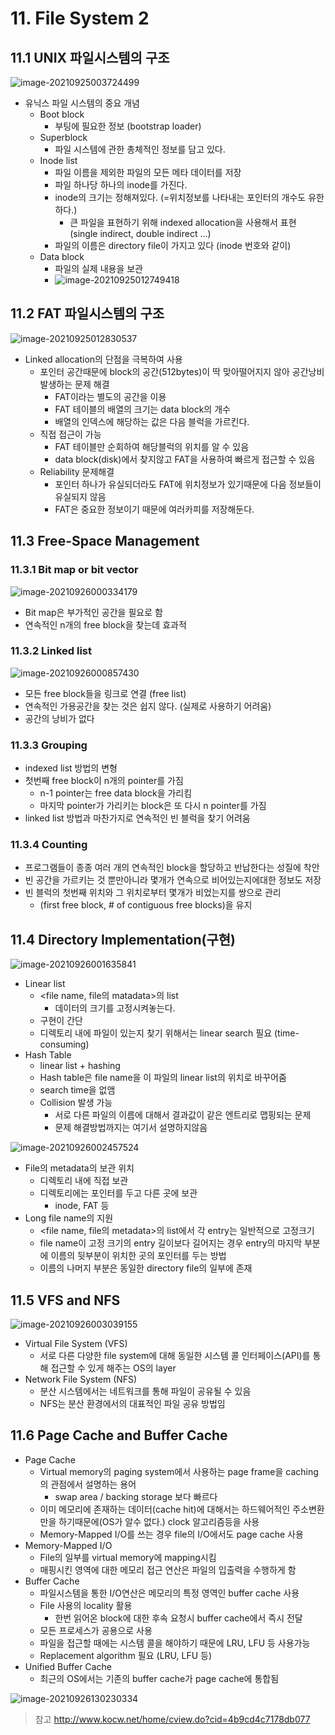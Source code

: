 # 11. File System 2

## 11.1 UNIX 파일시스템의 구조

![image-20210925003724499](img/image-20210925003724499.png)

- 유닉스 파일 시스템의 중요 개념
  - Boot block
    - 부팅에 필요한 정보 (bootstrap loader)
  - Superblock
    - 파일 시스템에 관한 총체적인 정보를 담고 있다.
  - Inode list
    - 파일 이름을 제외한 파일의 모든 메타 데이터를 저장
    - 파일 하나당 하나의 inode를 가진다.
    - inode의 크기는 정해져있다. (=위치정보를 나타내는 포인터의 개수도 유한하다.)
      - 큰 파일을 표현하기 위해 indexed allocation을 사용해서 표현 (single indirect, double indirect ...)
    - 파일의 이름은 directory file이 가지고 있다 (inode 번호와 같이)
  - Data block
    - 파일의 실제 내용을 보관
    - ![image-20210925012749418](img/image-20210925012749418.png)



## 11.2 FAT 파일시스템의 구조

![image-20210925012830537](img/image-20210925012830537.png)

- Linked allocation의 단점을 극복하여 사용
  - 포인터 공간때문에 block의 공간(512bytes)이 딱 맞아떨어지지 않아 공간낭비 발생하는 문제 해결
    - FAT이라는 별도의 공간을 이용
    - FAT 테이블의 배열의 크기는 data block의 개수
    - 배열의 인덱스에 해당하는 값은 다음 블럭을 가르킨다.
  - 직접 접근이 가능
    - FAT 테이블만 순회하여 해당블럭의 위치를 알 수 있음
    - data block(disk)에서 찾지않고 FAT을 사용하여 빠르게 접근할 수 있음
  - Reliability 문제해결
    - 포인터 하나가 유실되더라도 FAT에 위치정보가 있기때문에 다음 정보들이 유실되지 않음
    - FAT은 중요한 정보이기 때문에 여러카피를 저장해둔다.



## 11.3 Free-Space Management

### 11.3.1 Bit map or bit vector

![image-20210926000334179](img/image-20210926000334179.png)

- Bit map은 부가적인 공간을 필요로 함
- 연속적인 n개의 free block을 찾는데 효과적

### 11.3.2 Linked list

![image-20210926000857430](img/image-20210926000857430.png)

- 모든 free block들을 링크로 연결 (free list)
- 연속적인 가용공간을 찾는 것은 쉽지 않다. (실제로 사용하기 어려움)
- 공간의 낭비가 없다

### 11.3.3 Grouping

- indexed list 방법의 변형
- 첫번째 free block이 n개의 pointer를 가짐
  - n-1 pointer는 free data block을 가리킴
  - 마지막 pointer가 가리키는 block은 또 다시 n pointer를 가짐
- linked list 방법과 마찬가지로 연속적인 빈 블럭을 찾기 어려움

### 11.3.4 Counting

- 프로그램들이 종종 여러 개의 연속적인 block을 할당하고 반납한다는 성질에 착안
- 빈 공간을 가르키는 것 뿐만아니라 몇개가 연속으로 비어있는지에대한 정보도 저장
- 빈 블럭의 첫번째 위치와 그 위치로부터 몇개가 비었는지를 쌍으로 관리
  - (first free block, # of contiguous free blocks)을 유지



## 11.4 Directory Implementation(구현)

![image-20210926001635841](img/image-20210926001635841.png)

- Linear list
  - <file name, file의 matadata>의 list
    - 데이터의 크기를 고정시켜놓는다.
  - 구현이 간단
  - 디렉토리 내에 파일이 있는지 찾기 위해서는 linear search 필요 (time-consuming)
- Hash Table
  - linear list + hashing
  - Hash table은 file name을 이 파일의 linear list의 위치로 바꾸어줌
  - search time을 없앰
  - Collision 발생 가능
    - 서로 다른 파일의 이름에 대해서 결과값이 같은 엔트리로 맵핑되는 문제
    - 문제 해결방법까지는 여기서 설명하지않음

![image-20210926002457524](img/image-20210926002457524.png)

- File의 metadata의 보관 위치
  - 디렉토리 내에 직접 보관
  - 디렉토리에는 포인터를 두고 다른 곳에 보관
    - inode, FAT 등
- Long file name의 지원
  - <file name, file의 metadata>의 list에서 각 entry는 일반적으로 고정크기
  - file name이 고정 크기의 entry 길이보다 길어지는 경우 entry의 마지막 부분에 이름의 뒷부분이 위치한 곳의 포인터를 두는 방법
  - 이름의 나머지 부분은 동일한 directory file의 일부에 존재



## 11.5 VFS and NFS

![image-20210926003039155](img/image-20210926003039155.png)

- Virtual File System (VFS)
  - 서로 다른 다양한 file system에 대해 동일한 시스템 콜 인터페이스(API)를 통해 접근할 수 있게 해주는 OS의 layer
- Network File System (NFS)
  - 분산 시스템에서는 네트워크를 통해 파일이 공유될 수 있음
  - NFS는 분산 환경에서의 대표적인 파일 공유 방법임



## 11.6 Page Cache and Buffer Cache

- Page Cache
  - Virtual memory의 paging system에서 사용하는 page frame을 caching의 관점에서 설명하는 용어
    - swap area / backing storage 보다 빠르다
  - 이미 메모리에 존재하는 데이터(cache hit)에 대해서는 하드웨어적인 주소변환만을 하기때문에(OS가 알수 없다.) clock 알고리즘등을 사용
  - Memory-Mapped I/O를 쓰는 경우 file의 I/O에서도 page cache 사용
- Memory-Mapped I/O
  - File의 일부를 virtual memory에 mapping시킴
  - 매핑시킨 영역에 대한 메모리 접근 연산은 파일의 입출력을 수행하게 함
- Buffer Cache
  - 파일시스템을 통한 I/O연산은 메모리의 특정 영역인 buffer cache 사용
  - File 사용의 locality 활용
    - 한번 읽어온 block에 대한 후속 요청시 buffer cache에서 즉시 전달
  - 모든 프로세스가 공용으로 사용
  - 파일을 접근할 때에는 시스템 콜을 해야하기 때문에 LRU, LFU 등 사용가능
  - Replacement algorithm 필요 (LRU, LFU 등)
- Unified Buffer Cache
  - 최근의 OS에서는 기존의 buffer cache가 page cache에 통합됨

![image-20210926130230334](img/image-20210926130230334.png)





>참고
>http://www.kocw.net/home/cview.do?cid=4b9cd4c7178db077
